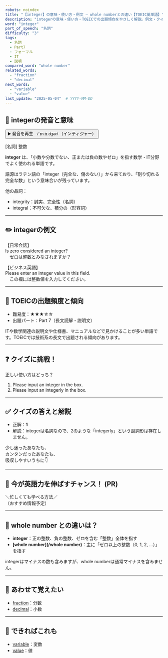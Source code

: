 ```yaml
---
robots: noindex
title: "【integer】の意味・使い方・例文 ― whole numberとの違い【TOEIC英単語】"
description: "integerの意味・使い方・TOEICでの出題傾向をやさしく解説。例文・クイズ付きでwhole numberとの違いもわかりやすく学べます。"
word: "integer"
part_of_speech: "名詞"
difficulty: "3"
tags:
  - 名詞
  - Part7
  - フォーマル
  - IT
  - 説明
compared_word: "whole number"
related_words:
  - "fraction"
  - "decimal"
next_words:
  - "variable"
  - "value"
last_update: "2025-05-04"  # YYYY-MM-DD
---
```


## 🔰 integerの発音と意味

<button class="play-audio" onclick="playTTS('integer')">
  <span class="play-audio-main">
    ▶️ 発音を再生　/ˈɪn.tɪ.dʒər/
  </span>
  <span class="play-audio-sub">
    （インティジャー）
  </span>
</button>

[名詞] 整数

**integer** は、「小数や分数でない、正または負の数やゼロ」を指す数学・IT分野でよく使われる単語です。

語源はラテン語の「integer（完全な、傷のない）」から来ており、「割り切れる完全な数」という意味合いが残っています。

他の品詞：  
- integrity：誠実、完全性（名詞）
- integral：不可欠な、積分の（形容詞）

---

## ✏️ integerの例文

【日常会話】  
Is zero considered an integer?  
　ゼロは整数とみなされますか？

【ビジネス英語】  
Please enter an integer value in this field.  
　この欄には整数値を入力してください。

---

## 🎯 TOEICの出題頻度と傾向

- 難易度：★★★☆☆
- 出題パート：Part 7（長文読解・説明文）

ITや数学関連の説明文や仕様書、マニュアルなどで見かけることが多い単語です。TOEICでは技術系の長文で出題される傾向があります。

---

## ❓ クイズに挑戦！

正しい使い方はどっち？

1. Please input an integer in the box.  
2. Please input an integerly in the box.

---

## ✅ クイズの答えと解説

- 正解：**1**
- 解説：integerは名詞なので、2のような「integerly」という副詞形は存在しません。

少し迷ったあなたも、  
カンタンだったあなたも、  
吸収しやすいうちに👇️

---

## 🚀 今が英語力を伸ばすチャンス！ (PR)

<div class="info-center">
＼忙しくても学べる方法／<br>  
（おすすめ情報予定）
</div>

---

## 🤔  whole number との違いは？

- **integer**：正の整数、負の整数、ゼロを含む「整数」全体を指す
- **[whole number](/whole number)**：主に「ゼロ以上の整数（0, 1, 2, ...）」を指す

integerはマイナスの数も含みますが、whole numberは通常マイナスを含みません。

---

## 🧩 あわせて覚えたい

- [fraction](/word/fraction)：分数
- [decimal](/word/decimal)：小数

---

## 📖 できればこれも

- [variable](/word/variable)：変数
- [value](/word/value)：値

<!-- cvid: aid41_bid30 -->
